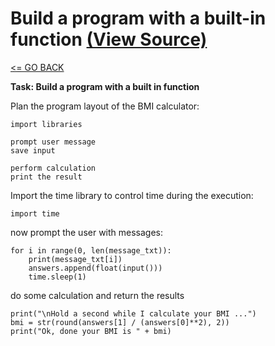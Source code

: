 # Build a program with a built-in function [(View Source)](bmi_calculator.py)

[<= GO BACK](../README.md)

__Task: Build a program with a built in function__

Plan the program layout of the BMI calculator:

```
import libraries

prompt user message
save input

perform calculation
print the result
```

Import the time library to control time during the execution:

```
import time
```

now prompt the user with messages:

```
for i in range(0, len(message_txt)):
    print(message_txt[i])
    answers.append(float(input()))
    time.sleep(1)
```

do some calculation and return the results

```
print("\nHold a second while I calculate your BMI ...")
bmi = str(round(answers[1] / (answers[0]**2), 2))
print("Ok, done your BMI is " + bmi)
```
